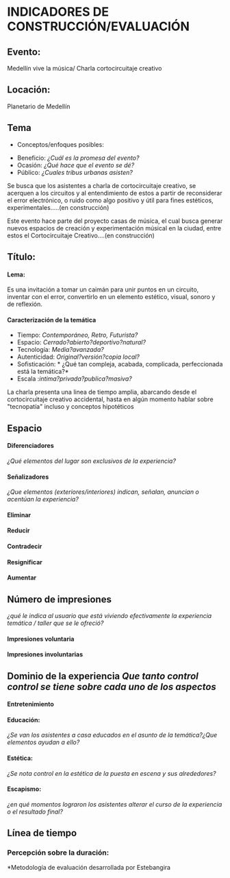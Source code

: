 # INDICADORES DE CONSTRUCCIÓN/EVALUACIÓN




## Evento: 
Medellín vive la música/ Charla cortocircuitaje creativo

## Locación:
Planetario de Medellín 
## Tema
* Conceptos/enfoques posibles:
- Beneficio: *¿Cuál es la promesa del evento?*
- Ocasión: *¿Qué hace que el evento se dé?*
- Público: *¿Cuales tribus urbanas asisten?*


Se busca que los asistentes a charla de cortocircuitaje creativo, se acerquen a los circuitos y al entendimiento de estos a partir de reconsiderar el error electrónico, o ruido como algo positivo y útil para fines estéticos, experimentales.....(en construcción)


Este evento hace parte del proyecto casas de música, el cual busca generar nuevos espacios de creación y experimentación músical en la ciudad, entre estos el Cortocircuitaje Creativo....(en construcción)










## Título:

#### Lema:
Es una invitación a tomar un caimán para unir puntos en un circuito, inventar con el error, convertirlo en un elemento estético, visual, sonoro y de reflexión.

#### Caracterización de la temática
* Tiempo: *Contemporáneo, Retro, Futurista?*
* Espacio: *Cerrado?abierto?deportivo?natural?*
* Tecnología: *Media?avanzada?*
* Autenticidad: *Original?versión?copia local?*
* Sofisticación: * ¿Qué tan compleja, acabada, complicada,
perfeccionada está la temática?*
* Escala :*intima?privada?publica?masiva?*


La charla presenta una linea de tiempo amplia, abarcando desde el cortocircuitaje creativo accidental, hasta en algún momento hablar sobre "tecnopatía" incluso y conceptos hipotéticos 






## Espacio
#### Diferenciadores
*¿Qué elementos del lugar son exclusivos de la experiencia?*

#### Señalizadores
*¿Que elementos (exteriores/interiores) indican, señalan, anuncian o acentúan la experiencia?*
#### Eliminar

#### Reducir

#### Contradecir

#### Resignificar

#### Aumentar

## Número de impresiones
*¿qué le indica al usuario que está viviendo efectivamente la experiencia temática / taller que se le ofreció?*

#### Impresiones voluntaria

#### Impresiones involuntarias


## Dominio de la experiencia *Que tanto control control se tiene sobre cada uno de los aspectos*
#### Entretenimiento

#### Educación:
*¿Se van los asistentes a casa educados en el asunto de la temática?¿Que elementos ayudan a ello?*

#### Estética:
*¿Se nota control en la estética de la puesta en escena y sus alrededores?*

#### Escapismo:
*¿en qué momentos lograron los asistentes alterar el curso de la experiencia o el resultado final?*


## Línea de tiempo


### Percepción sobre la duración:


*Metodología de evaluación desarrollada por Estebangira
